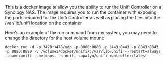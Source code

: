 This is a docker image to allow you the ability to run the
Unifi Controller on a Synology NAS.  The image requires
you to run the container with exposing the ports required
for the Unifi Controller as well as placing the files into
the /var/lib/unifi location on the container

Here's an example of the run command from my system, you may
need to change the directory for the host volume mount:

```
docker run -d -p 3478:3478/udp -p 8080:8080 -p 8443:8443 -p 8843:8843 -p 8880:8880 -v /volume1/docker/unifi/:/var/lib/unifi --restart=always --name=unifi --net=host -h unifi supafyn/unifi-controller:latest
```
